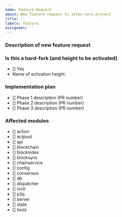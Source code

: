```yaml
---
name: Feature Request
about: New feature request to iotex-core project
title: ''
labels: feature
assignees: ''
---
```


<!-- Please only use this template for submitting feature requests -->

### Description of new feature request

### Is this a hard-fork (and height to be activated)
- [] Yes
- Name of activation height:

### Implementation plan
- [] Phase 1 description (PR number)
- [] Phase 2 description (PR number)
- [] Phase 3 description (PR number)

### Affected modules
- [] action
- [] actpool
- [] api
- [] blockchain
- [] blockindex
- [] blocksync
- [] chainservice
- [] config
- [] consensus
- [] db
- [] dispatcher
- [] ioctl
- [] p2p
- [] server
- [] state
- [] tools
